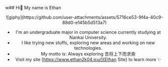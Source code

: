 w## Hi👋 My name is Ethan 

<div align=center>![giphy](https://github.com/user-attachments/assets/5716ce53-9f4a-40c9-88d0-e145b5d513a7)

- I'm an undergraduate major in computer science currently studying at Nankai University.
- I like trying new stuffs, exploring new areas and working on new technologies.
- My motto is: Always exploring 吾将上下而求索
- Visit my site [https://www.ethan2k04.icu/]{Ethan Site} to learn more ✨
<!--
**Ethan2k04/Ethan2k04** is a ✨ _special_ ✨ repository because its `README.md` (this file) appears on your GitHub profile.

Here are some ideas to get you started:

- 🔭 I’m currently working on ...
- 🌱 I’m currently learning ...
- 👯 I’m looking to collaborate on ...
- 🤔 I’m looking for help with ...
- 💬 Ask me about ...
- 📫 How to reach me: ...
- 😄 Pronouns: ...
- ⚡ Fun fact: ...
-->
